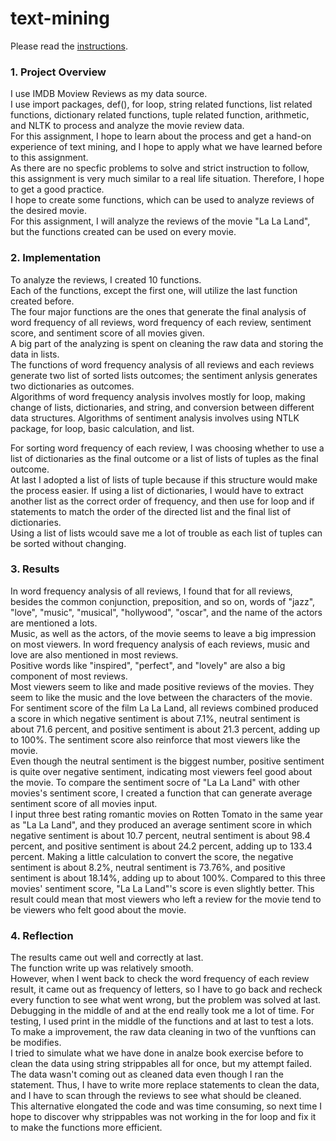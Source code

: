 # text-mining

Please read the [instructions](instructions.md).

### 1. Project Overview

I use IMDB Moview Reviews as my data source.  
I use import packages, def(), for loop, string related functions, list related functions, dictionary related functions, tuple related function, arithmetic, and NLTK to process and analyze the movie review data.  
For this assignment, I hope to learn about the process and get a hand-on experience of text mining, and I hope to apply what we have learned before to this assignment.  
As there are no specfic problems to solve and strict instruction to follow, this assignment is very much similar to a real life situation. Therefore, I hope to get a good practice.  
I hope to create some functions, which can be used to analyze reviews of the desired movie.  
For this assignment, I will analyze the reviews of the movie "La La Land", but the functions created can be used on every movie. 

### 2. Implementation

To analyze the reviews, I created 10 functions.  
Each of the functions, except the first one, will utilize the last function created before.   
The four major functions are the ones that generate the final analysis of word frequency of all reviews, word frequency of each review, sentiment score, and sentiment score of all movies given.  
A big part of the analyzing is spent on cleaning the raw data and storing the data in lists.  
The functions of word frequency analysis of all reviews and each reviews generate two list of sorted lists outcomes; the sentiment anlysis generates two dictionaries as outcomes.  
Algorithms of word frequency analysis involves mostly for loop, making change of lists, dictionaries, and string, and conversion between different data structures. 
Algorithms of sentiment analysis involves using NTLK package, for loop, basic calculation, and list.

For sorting word frequency of each review, I was choosing whether to use a list of dictionaries as the final outcome or a list of lists of tuples as the final outcome.  
At last I adopted a list of lists of tuple because if this structure would make the process easier. If using a list of dictionaries, I would have to extract another list as the correct order of frequency, and then use for loop and if statements to match the order of the directed list and the final list of dictionaries.  
Using a list of lists wcould save me a lot of trouble as each list of tuples can be sorted without changing. 

### 3. Results

In word frequency analysis of all reviews, I found that for all reviews, besides the common conjunction, preposition, and so on, words of "jazz", "love", "music", "musical", "hollywood", "oscar", and the name of the actors are mentioned a lots.  
Music, as well as the actors, of the movie seems to leave a big impression on most viewers.
In word frequency analysis of each reviews, music and love are also mentioned in most reviews.  
Positive words like "inspired", "perfect", and "lovely" are also a big component of most reviews.  
Most viewers seem to like and made positive reviews of the movies. 
They seem to like the music and the love between the characters of the movie. 
For sentiment score of the film La La Land, all reviews combined produced a score in which negative sentiment is about 7.1%, neutral sentiment is about 71.6 percent, and positive sentiment is about 21.3 percent, adding up to 100%.
The sentiment score also reinforce that most viewers like the movie.  
Even though the neutral sentiment is the biggest number, positive sentiment is quite over negative sentiment, indicating most viewers feel good about the movie. 
To compare the sentiment socre of "La La Land" with other movies's sentiment score, I created a function that can generate average sentiment score of all movies input.  
I input three best rating romantic movies on Rotten Tomato in the same year as "La La Land", and they produced an average sentiment score in which negative sentiment is about 10.7 percent, neutral sentiment is about 98.4 percent, and positive sentiment is about 24.2 percent, adding up to 133.4 percent. 
Making a little calculation to convert the score, the negative sentiment is about 8.2%, neutral sentiment is 73.76%, and positive sentiment is about 18.14%, adding up to about 100%. 
Compared to this three movies' sentiment score, "La La Land"'s score is even slightly better. This result could mean that most viewers who left a review for the movie tend to be viewers who felt good about the movie. 

### 4. Reflection

The results came out well and correctly at last.  
The function write up was relatively smooth.  
However, when I went back to check the word frequency of each review result, it came out as frequency of letters, so I have to go back and recheck every function to see what went wrong, but the problem was solved at last.  
Debugging in the middle of and at the end really took me a lot of time. For testing, I used print in the middle of the functions and at last to test a lots.  
To make a improvement, the raw data cleaning in two of the vunftions can be modifies.  
I tried to simulate what we have done in analze book exercise before to clean the data using string strippables all for once, but my attempt failed. 
The data wasn't coming out as cleaned data even though I ran the statement. 
Thus, I have to write more replace statements to clean the data, and I have to scan through the reviews to see what should be cleaned.  
This alternative elongated the code and was time consuming, so next time I hope to discover why strippables was not working in the for loop and fix it to make the functions more efficient.  